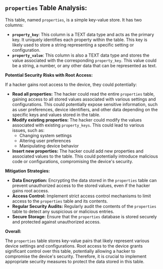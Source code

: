 ##  `properties` Table Analysis:

This table, named `properties`, is a simple key-value store. It has two columns:

* **`property_key`**: This column is a TEXT data type and acts as the primary key. It uniquely identifies each property within the table. This key is likely used to store a string representing a specific setting or configuration.
* **`property_value`**: This column is also a TEXT data type and stores the value associated with the corresponding `property_key`. This value could be a string, a number, or any other data that can be represented as text.

**Potential Security Risks with Root Access:**

If a hacker gains root access to the device, they could potentially:

* **Read all properties:** The hacker could read the entire `properties` table, gaining access to all stored values associated with various settings and configurations. This could potentially expose sensitive information, such as user preferences, device identifiers, and other data depending on the specific keys and values stored in the table.
* **Modify existing properties:** The hacker could modify the values associated with existing `property_keys`. This could lead to various issues, such as:
    * Changing system settings
    * Altering user preferences
    * Manipulating device behavior
* **Insert new properties:** The hacker could add new properties and associated values to the table. This could potentially introduce malicious code or configurations, compromising the device's security.

**Mitigation Strategies:**

* **Data Encryption:** Encrypting the data stored in the `properties` table can prevent unauthorized access to the stored values, even if the hacker gains root access.
* **Access Control:** Implement strict access control mechanisms to limit access to the `properties` table and its contents.
* **Regular Security Audits:** Regularly audit the contents of the `properties` table to detect any suspicious or malicious entries.
* **Secure Storage:** Ensure that the `properties` database is stored securely and protected against unauthorized access.

**Overall:**

The `properties` table stores key-value pairs that likely represent various device settings and configurations. Root access to the device grants significant control over this table, potentially allowing a hacker to compromise the device's security. Therefore, it is crucial to implement appropriate security measures to protect the data stored in this table. 
